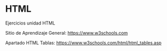 # HTML
Ejercicios unidad HTML

Sitio de Aprendizaje General:
https://www.w3schools.com

Apartado HTML Tablas:
https://www.w3schools.com/html/html_tables.asp

